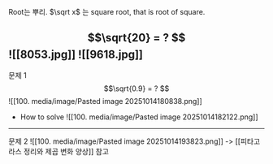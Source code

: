 Root는 뿌리. $\sqrt x$ 는 square root, that is root of square.

$$\sqrt{20} = ? $$
![[8053.jpg]] 
![[9618.jpg]]
---
문제 1 $$\sqrt{0.9} = ? $$
![[100. media/image/Pasted image 20251014180838.png]]

- How to solve
![[100. media/image/Pasted image 20251014182122.png]]
---
문제 2
![[100. media/image/Pasted image 20251014193823.png]] 
-> [[피타고라스 정리와 제곱 변화 양상]] 참고